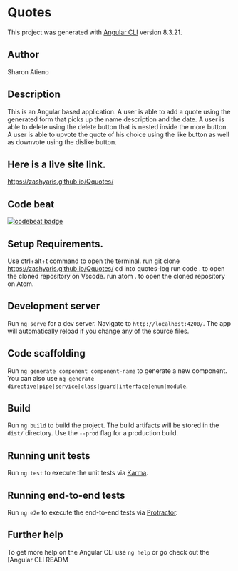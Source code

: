 # Quotes

This project was generated with [Angular CLI](https://github.com/angular/angular-cli) version 8.3.21.

## Author

Sharon Atieno

## Description

This is an Angular based application. A user is able to add a quote using the generated form that picks up the name description and the date. A user is able to delete using the delete button that is nested inside the more button. A user is able to upvote the quote of his choice using the like button as well as downvote using the dislike button.

## Here is a live site link.

https://zashyaris.github.io/Qquotes/

## Code beat

[![codebeat badge](https://codebeat.co/badges/b18cd4b0-b196-4c78-9cfa-504a9a31ed88)](https://codebeat.co/projects/github-com-zashyaris-qquotes-master)


## Setup Requirements.
Use ctrl+alt+t command to open the terminal. run git clone https://zashyaris.github.io/Qquotes/ cd into quotes-log run code . to open the cloned repository on Vscode. run atom . to open the cloned repository on Atom.

## Development server

Run `ng serve` for a dev server. Navigate to `http://localhost:4200/`. The app will automatically reload if you change any of the source files.

## Code scaffolding

Run `ng generate component component-name` to generate a new component. You can also use `ng generate directive|pipe|service|class|guard|interface|enum|module`.

## Build

Run `ng build` to build the project. The build artifacts will be stored in the `dist/` directory. Use the `--prod` flag for a production build.

## Running unit tests

Run `ng test` to execute the unit tests via [Karma](https://karma-runner.github.io).

## Running end-to-end tests

Run `ng e2e` to execute the end-to-end tests via [Protractor](http://www.protractortest.org/).

## Further help

To get more help on the Angular CLI use `ng help` or go check out the [Angular CLI READM
